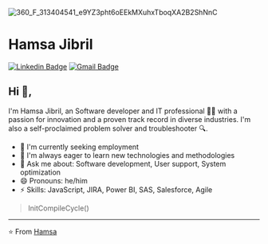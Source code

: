 ![360_F_313404541_e9YZ3pht6oEEkMXuhxTboqXA2B2ShNnC](https://github.com/Hamsa7141/Hamsa7141/assets/161375119/af587717-227c-4c79-8fa7-a6f5109bf95b)
# Hamsa Jibril 
[![Linkedin Badge](https://img.shields.io/badge/-HamsaJibril-blue?style=flat-square&logo=Linkedin&logoColor=white&link=https://www.linkedin.com/in/hamsa-jibril/)](https://www.linkedin.com/in/hamsa-jibril/) [![Gmail Badge](https://img.shields.io/badge/-Hamsaj714@gmail.com-c14438?style=flat-square&logo=Gmail&logoColor=white&link=mailto:Hamsaj714@gmail.com)](mailto:Hamsaj714@gmail.com)

## Hi 👋, 
I'm Hamsa Jibril, an Software developer and IT professional 👨‍💻 with a passion for innovation and a proven track record in diverse industries. I'm also a self-proclaimed problem solver and troubleshooter 🔍.

- 🔭 I'm currently seeking employment
- 🌱 I'm always eager to learn new technologies and methodologies
- 💬 Ask me about: Software development, User support, System optimization
- 😄 Pronouns: he/him
- ⚡ Skills: JavaScript, JIRA, Power BI, SAS, Salesforce, Agile



> InitCompileCycle()


---
⭐️ From [Hamsa](https://github.com/Hamsa7141)
